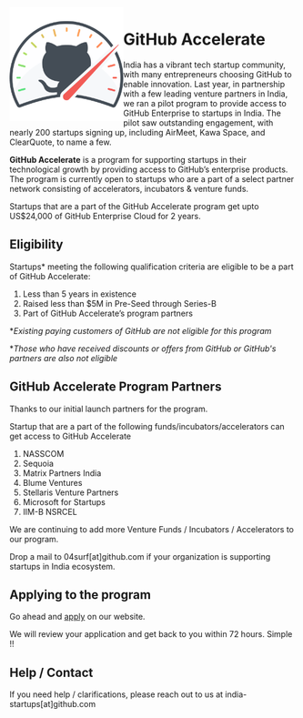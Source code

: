 <img align="left" height="200" src="assets/accelerate%402x.png">

# **GitHub Accelerate**

India has a vibrant tech startup community, with many entrepreneurs choosing GitHub to enable innovation. Last year, in partnership with a few leading venture partners in India, we ran a pilot program to provide access to GitHub Enterprise to startups in India. The pilot saw outstanding engagement, with nearly 200 startups signing up, including AirMeet, Kawa Space, and ClearQuote, to name a few.

**GitHub Accelerate** is a program for supporting startups in their technological growth by providing access to GitHub’s enterprise products. The program is currently open to startups who are a part of a select partner network consisting of accelerators, incubators & venture funds.

Startups that are a part of the GitHub Accelerate program get upto US$24,000 of GitHub Enterprise Cloud for 2 years. 


## Eligibility

Startups* meeting the following qualification criteria are eligible to be a part of GitHub Accelerate: 

 1. Less than 5 years in existence 
 1. Raised less than $5M in Pre-Seed through Series-B
 1. Part of GitHub Accelerate’s program partners 

**Existing paying customers of GitHub are not eligible for this program*

**Those who have received discounts or offers from GitHub or GitHub's partners are also not eligible*

## GitHub Accelerate Program Partners

Thanks to our initial launch partners for the program. 

Startup that are a part of the following funds/incubators/accelerators can get access to GitHub Accelerate 

 1. NASSCOM
 2. Sequoia 
 3. Matrix Partners India
 4. Blume Ventures
 5. Stellaris Venture Partners
 6. Microsoft for Startups 
 7. IIM-B NSRCEL

We are continuing to add more Venture Funds / Incubators / Accelerators to our program. 

Drop a mail to 04surf[at]github.com if your organization is supporting startups in India ecosystem.

## Applying to the program

Go ahead and [apply](https://accelerate.github.in/) on our website.

We will review your application and get back to you within 72 hours.
Simple !! 

## Help / Contact

If you need help / clarifications, please reach out to us at india-startups[at]github.com 
